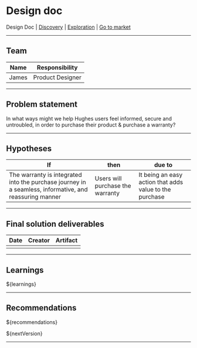 # Design doc
Design Doc | [Discovery](/discovery.md) | [Exploration](/exploration.md) | [Go to market](/goToMarket.md)

---

## Team
| Name | Responsibility |
| --- | --- |
| James | Product Designer |

---
## Problem statement
In what ways might we help Hughes users feel informed, secure and untroubled, in order to purchase their product & purchase a warranty?

---
## Hypotheses
| If | then | due to |
| --- | --- | --- |
| The warranty is integrated into the purchase journey in a seamless, informative, and reassuring manner | Users will purchase the warranty | It being an easy action that adds value to the purchase |

---
## Final solution deliverables
| Date | Creator | Artifact |
| --- | --- | --- |
|  |  |  |

---
## Learnings
${learnings}

---
## Recommendations
${recommendations}

${nextVersion}

---
